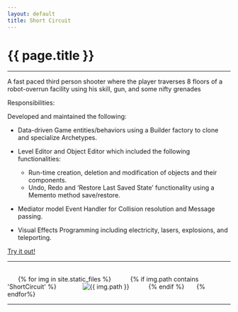 ```yaml
---
layout: default
title: Short Circuit 
---
```

# {{ page.title }}

---

A fast paced third person shooter where the player traverses 8 floors of a robot-overrun facility using his skill, gun, and some nifty grenades

Responsibilities:

Developed and maintained the following:
+ Data-driven Game entities/behaviors using a Builder factory to clone and specialize Archetypes.

+ Level Editor and Object Editor which included the following functionalities:

    - Run-time creation, deletion and modification of objects and their components.
    - Undo, Redo and ‘Restore Last Saved State’ functionality using a Memento method save/restore.

+ Mediator model Event Handler for Collision resolution and Message passing.

+ Visual Effects Programming including electricity, lasers, explosions, and teleporting.

[Try it out!](http://games.digipen.edu/games/shortcircuit)

---

<html>
    <div class="imageGrid">
        {% for img in site.static_files %}
            {% if img.path contains 'ShortCircuit' %}
                <img src="{{ img.path }}" alt="{{ img.path }}" class="isImage">
            {% endif %}
        {% endfor%}
    </div>
</html>

---
